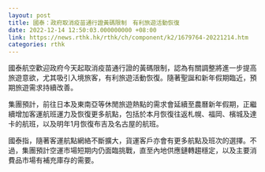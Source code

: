 ```yaml
---
layout: post
title: 國泰：政府取消疫苗通行證黃碼限制　有利旅遊活動恢復
date: 2022-12-14 12:50:03.000000000 +08:00
link: https://news.rthk.hk/rthk/ch/component/k2/1679764-20221214.htm
categories: rthk
---
```


國泰航空歡迎政府今天起取消疫苗通行證的黃碼限制，認為有關調整將進一步提高旅遊意欲，尤其吸引入境旅客，有利旅遊活動恢復。隨著聖誕和新年假期臨近，預期旅遊需求持續改善。

集團預計，前往日本及東南亞等休閒旅遊熱點的需求會延續至農曆新年假期，正繼續增加客運航班運力及恢復更多航點，包括於本月恢復往返札幌、福岡、檳城及達卡的航班，以及明年1月恢復布吉及名古屋的航班。

國泰指，隨著客運航點網絡不斷擴大，貨運客戶亦會有更多航點及班次的選擇。不過，集團預計空運市場短期内仍面臨挑戰，直至內地供應鏈轉趨穩定，以及主要消費品市場有補充庫存的需要。
